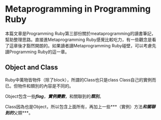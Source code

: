 # Metaprogramming in Programming Ruby

本篇文章是Programming Ruby第三部份關於meataprogramming的讀書筆記，幫助整理思路。直接進Metaprogramming Ruby感覺比較吃力，有一些觀念是看了這章後才豁然開朗的。如果讀者讀Metaprogramming Ruby碰壁，可以考慮先讀Programming Ruby的這一章。

## Object and Class

Ruby中萬物皆物件（除了block），所謂的Class也只是class Class自己的實例而已。但物件和類別的內容是不同的。

Object包含一些***flag***，***實例變數***，和關聯到的***類別***。

Class因為也是Object，所以包含上面所有，再加上一些***（實例）方法***和關聯到的***父類***。
